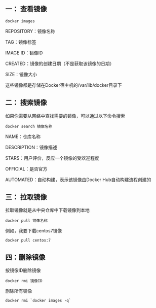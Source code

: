 ## 一： 查看镜像

    
    
    docker images

REPOSITORY：镜像名称

TAG：镜像标签

IMAGE ID：镜像ID

CREATED：镜像的创建日期（不是获取该镜像的日期）

SIZE：镜像大小

这些镜像都是存储在Docker宿主机的/var/lib/docker目录下

## 二： 搜索镜像

如果你需要从网络中查找需要的镜像，可以通过以下命令搜索

    
    
    docker search 镜像名称

NAME：仓库名称

DESCRIPTION：镜像描述

STARS：用户评价，反应一个镜像的受欢迎程度

OFFICIAL：是否官方

AUTOMATED：自动构建，表示该镜像由Docker Hub自动构建流程创建的

## 三： 拉取镜像

拉取镜像就是从中央仓库中下载镜像到本地

    
    
    docker pull 镜像名称

例如，我要下载centos7镜像

    
    
    docker pull centos:7

## 四：删除镜像

按镜像ID删除镜像

    
    
    docker rmi 镜像ID

删除所有镜像

    
    
    docker rmi `docker images -q`

